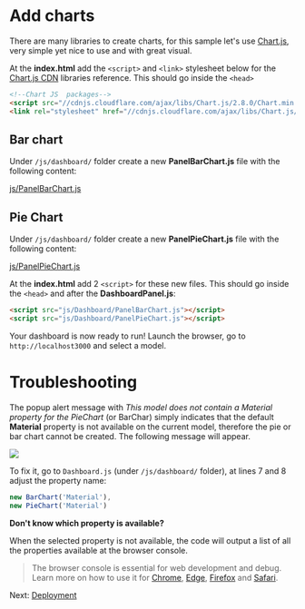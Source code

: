# Add charts

There are many libraries to create charts, for this sample let's use [Chart.js](https://www.chartjs.org/), very simple yet nice to use and with great visual.

At the **index.html** add the `<script>` and `<link>` stylesheet below for the [Chart.js CDN](https://cdnjs.com/libraries/Chart.js) libraries reference. This should go inside the `<head>` 

```html
<!--Chart JS  packages-->
<script src="//cdnjs.cloudflare.com/ajax/libs/Chart.js/2.8.0/Chart.min.js" ></script>
<link rel="stylesheet" href="//cdnjs.cloudflare.com/ajax/libs/Chart.js/2.8.0/Chart.min.css" />
```

## Bar chart

Under `/js/dashboard/` folder create a new **PanelBarChart.js** file with the following content:

[js/PanelBarChart.js](_snippets/dashboard/js/PanelBarChart.js ':include :type=code javascript')

## Pie Chart

Under `/js/dashboard/` folder create a new **PanelPieChart.js** file with the following content:

[js/PanelPieChart.js](_snippets/dashboard/js/PanelPieChart.js ':include :type=code javascript')

At the **index.html** add 2 `<script>` for these new files. This should go inside the `<head>` and after the **DashboardPanel.js**:

```html
<script src="js/Dashboard/PanelBarChart.js"></script>
<script src="js/Dashboard/PanelPieChart.js"></script>
```

Your dashboard is now ready to run! Launch the browser, go to `http://localhost3000` and select a model.

# Troubleshooting

The popup alert message with *This model does not contain a Material property for the PieChart* (or BarChar) simply indicates that the default **Material** property is not available on the current model, therefore the pie or bar chart cannot be created. The following message will appear.

![](_media/javascript/js_dashboard_propertymissing.png)

To fix it, go to `Dashboard.js` (under `/js/dashboard/` folder), at lines 7 and 8 adjust the property name:

```javascript
new BarChart('Material'),
new PieChart('Material')
```

**Don't know which property is available?**

When the selected property is not available, the code will output a list of all the properties available at the browser console. 

> The browser console is essential for web development and debug. Learn more on how to use it for [Chrome](https://developers.google.com/web/tools/chrome-devtools/console/), [Edge](https://docs.microsoft.com/en-us/microsoft-edge/devtools-guide/console), [Firefox](https://developer.mozilla.org/en-US/docs/Tools/Web_Console/Opening_the_Web_Console) and [Safari](https://developer.apple.com/safari/tools/).

Next: [Deployment](deployment/)